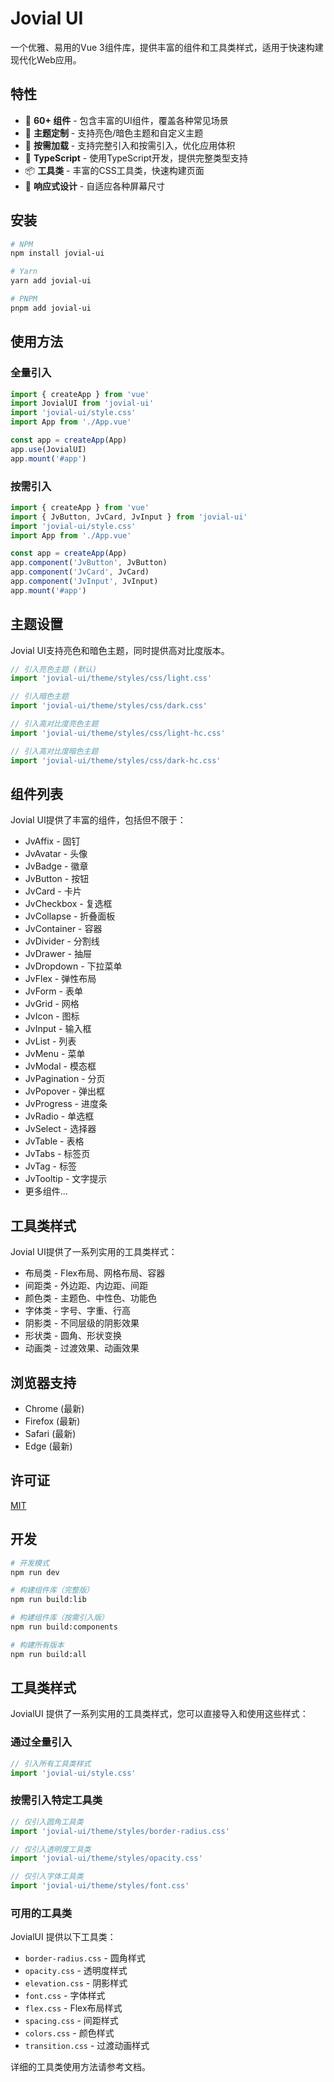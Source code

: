 # Jovial UI

一个优雅、易用的Vue 3组件库，提供丰富的组件和工具类样式，适用于快速构建现代化Web应用。

## 特性

- 🧩 **60+ 组件** - 包含丰富的UI组件，覆盖各种常见场景
- 🎨 **主题定制** - 支持亮色/暗色主题和自定义主题
- 🚀 **按需加载** - 支持完整引入和按需引入，优化应用体积
- 💪 **TypeScript** - 使用TypeScript开发，提供完整类型支持
- 📦 **工具类** - 丰富的CSS工具类，快速构建页面
- 📱 **响应式设计** - 自适应各种屏幕尺寸

## 安装

```bash
# NPM
npm install jovial-ui

# Yarn
yarn add jovial-ui

# PNPM
pnpm add jovial-ui
```

## 使用方法

### 全量引入

```js
import { createApp } from 'vue'
import JovialUI from 'jovial-ui'
import 'jovial-ui/style.css'
import App from './App.vue'

const app = createApp(App)
app.use(JovialUI)
app.mount('#app')
```

### 按需引入

```js
import { createApp } from 'vue'
import { JvButton, JvCard, JvInput } from 'jovial-ui'
import 'jovial-ui/style.css'
import App from './App.vue'

const app = createApp(App)
app.component('JvButton', JvButton)
app.component('JvCard', JvCard)
app.component('JvInput', JvInput)
app.mount('#app')
```

## 主题设置

Jovial UI支持亮色和暗色主题，同时提供高对比度版本。

```js
// 引入亮色主题 (默认)
import 'jovial-ui/theme/styles/css/light.css'

// 引入暗色主题
import 'jovial-ui/theme/styles/css/dark.css'

// 引入高对比度亮色主题
import 'jovial-ui/theme/styles/css/light-hc.css'

// 引入高对比度暗色主题
import 'jovial-ui/theme/styles/css/dark-hc.css'
```

## 组件列表

Jovial UI提供了丰富的组件，包括但不限于：

- JvAffix - 固钉
- JvAvatar - 头像
- JvBadge - 徽章
- JvButton - 按钮
- JvCard - 卡片
- JvCheckbox - 复选框
- JvCollapse - 折叠面板
- JvContainer - 容器
- JvDivider - 分割线
- JvDrawer - 抽屉
- JvDropdown - 下拉菜单
- JvFlex - 弹性布局
- JvForm - 表单
- JvGrid - 网格
- JvIcon - 图标
- JvInput - 输入框
- JvList - 列表
- JvMenu - 菜单
- JvModal - 模态框
- JvPagination - 分页
- JvPopover - 弹出框
- JvProgress - 进度条
- JvRadio - 单选框
- JvSelect - 选择器
- JvTable - 表格
- JvTabs - 标签页
- JvTag - 标签
- JvTooltip - 文字提示
- 更多组件...

## 工具类样式

Jovial UI提供了一系列实用的工具类样式：

- 布局类 - Flex布局、网格布局、容器
- 间距类 - 外边距、内边距、间距
- 颜色类 - 主题色、中性色、功能色
- 字体类 - 字号、字重、行高
- 阴影类 - 不同层级的阴影效果
- 形状类 - 圆角、形状变换
- 动画类 - 过渡效果、动画效果

## 浏览器支持

- Chrome (最新)
- Firefox (最新)
- Safari (最新)
- Edge (最新)

## 许可证

[MIT](LICENSE)

## 开发

```bash
# 开发模式
npm run dev

# 构建组件库（完整版）
npm run build:lib

# 构建组件库（按需引入版）
npm run build:components

# 构建所有版本
npm run build:all
```

## 工具类样式

JovialUI 提供了一系列实用的工具类样式，您可以直接导入和使用这些样式：

### 通过全量引入

```js
// 引入所有工具类样式
import 'jovial-ui/style.css'
```

### 按需引入特定工具类

```js
// 仅引入圆角工具类
import 'jovial-ui/theme/styles/border-radius.css'

// 仅引入透明度工具类
import 'jovial-ui/theme/styles/opacity.css'

// 仅引入字体工具类
import 'jovial-ui/theme/styles/font.css'
```

### 可用的工具类

JovialUI 提供以下工具类：

- `border-radius.css` - 圆角样式
- `opacity.css` - 透明度样式
- `elevation.css` - 阴影样式  
- `font.css` - 字体样式
- `flex.css` - Flex布局样式
- `spacing.css` - 间距样式
- `colors.css` - 颜色样式
- `transition.css` - 过渡动画样式

详细的工具类使用方法请参考文档。
